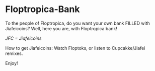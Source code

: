 # Floptropica-Bank
To the people of Floptropica, do you want your own bank FILLED with Jiafeicoins? Well, here you are, with Floptropica bank!

*JFC = Jiafeicoins*

How to get Jiafeicoins:
Watch Floptoks, or listen to Cupcakke/Jiafei remixes.

Enjoy!

